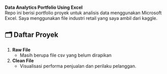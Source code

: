 **Data Analytics Portfolio Using Excel**  
Repo ini berisi portfolio proyek untuk analisis data menggunakan Microsoft Excel. 
Saya menggunakan file industri retail yang saya ambil dari kaggle.

## 🗂️ Daftar Proyek
1. **Raw File**
   - Masih berupa file csv yang belum dirapikan
2. **Clean File**
   - Visualisasi performa penjualan dan perilaku pelanggan.
